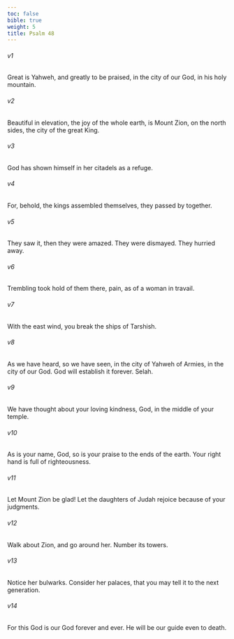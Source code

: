 ```yaml
---
toc: false
bible: true
weight: 5
title: Psalm 48
---
```




###### v1 
Great is Yahweh, and greatly to be praised, in the city of our God, in his holy mountain. 

###### v2 
Beautiful in elevation, the joy of the whole earth, is Mount Zion, on the north sides, the city of the great King. 

###### v3 
God has shown himself in her citadels as a refuge. 

###### v4 
For, behold, the kings assembled themselves, they passed by together. 

###### v5 
They saw it, then they were amazed. They were dismayed. They hurried away. 

###### v6 
Trembling took hold of them there, pain, as of a woman in travail. 

###### v7 
With the east wind, you break the ships of Tarshish. 

###### v8 
As we have heard, so we have seen, in the city of Yahweh of Armies, in the city of our God. God will establish it forever. Selah. 

###### v9 
We have thought about your loving kindness, God, in the middle of your temple. 

###### v10 
As is your name, God, so is your praise to the ends of the earth. Your right hand is full of righteousness. 

###### v11 
Let Mount Zion be glad! Let the daughters of Judah rejoice because of your judgments. 

###### v12 
Walk about Zion, and go around her. Number its towers. 

###### v13 
Notice her bulwarks. Consider her palaces, that you may tell it to the next generation. 

###### v14 
For this God is our God forever and ever. He will be our guide even to death.
